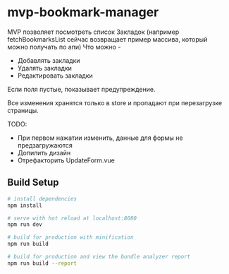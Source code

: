 # mvp-bookmark-manager

MVP позволяет посмотреть список Закладок (например fetchBookmarksList сейчас возвращает пример массива, который можно получать по апи)
Что можно -

* Добавлять закладки
* Удалять закладки
* Редактировать закладки

Если поля пустые, показывает предупреждение.

Все изменения хранятся только в store и пропадают при перезагрузке страницы.

TODO:

* При первом нажатии изменить, данные для формы не предзагружаются
* Допилить дизайн
* Отрефакторить UpdateForm.vue


## Build Setup

``` bash
# install dependencies
npm install

# serve with hot reload at localhost:8080
npm run dev

# build for production with minification
npm run build

# build for production and view the bundle analyzer report
npm run build --report
```
